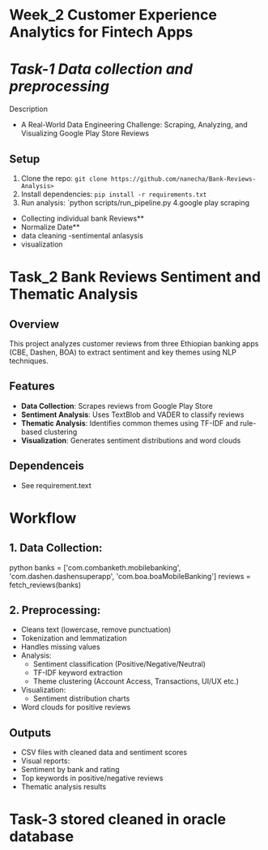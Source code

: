 # Week_2  Customer Experience Analytics for Fintech Apps
# *Task-1 Data collection and preprocessing* 
Description

- A Real-World Data Engineering Challenge: Scraping, Analyzing, and Visualizing Google Play Store Reviews

## Setup
1. Clone the repo: `git clone https://github.com/nanecha/Bank-Reviews-Analysis>`
2. Install dependencies: `pip install -r requirements.txt`
3. Run analysis: `python scripts/run_pipeline.py
4.google play scraping 
- Collecting individual bank Reviews**
 - Normalize Date**
 - data cleaning 
 -sentimental anlasysis
 - visualization
# Task_2 Bank Reviews Sentiment and Thematic Analysis

## Overview
This project analyzes customer reviews from three Ethiopian banking apps (CBE, Dashen, BOA) to extract sentiment and key themes using NLP techniques.

## Features
- **Data Collection**: Scrapes reviews from Google Play Store
- **Sentiment Analysis**: Uses TextBlob and VADER to classify reviews
- **Thematic Analysis**: Identifies common themes using TF-IDF and rule-based clustering
- **Visualization**: Generates sentiment distributions and word clouds 
## Dependenceis 
- See requirement.text 
# Workflow
## 1. Data Collection:

python
banks = ['com.combanketh.mobilebanking', 
        'com.dashen.dashensuperapp',
        'com.boa.boaMobileBanking']
reviews = fetch_reviews(banks)
## 2. Preprocessing:

- Cleans text (lowercase, remove punctuation)
- Tokenization and lemmatization
- Handles missing values
- Analysis:
   - Sentiment classification (Positive/Negative/Neutral)
   - TF-IDF keyword extraction
    - Theme clustering (Account Access, Transactions, UI/UX etc.)
- Visualization:
     - Sentiment distribution charts
- Word clouds for positive reviews

## Outputs
  - CSV files with cleaned data and sentiment scores
- Visual reports:
- Sentiment by bank and rating
- Top keywords in positive/negative reviews
- Thematic analysis results
# Task-3 stored cleaned in oracle database